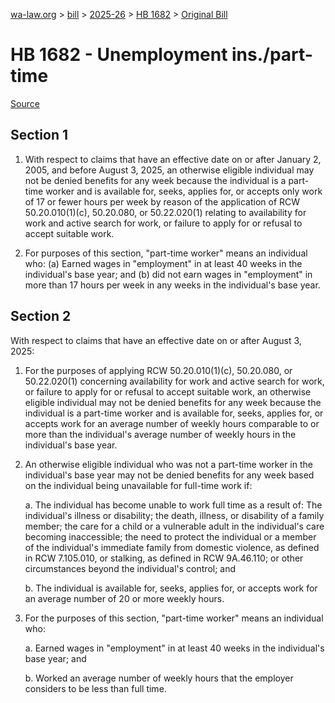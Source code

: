 [wa-law.org](/) > [bill](/bill/) > [2025-26](/bill/2025-26/) > [HB 1682](/bill/2025-26/hb/1682/) > [Original Bill](/bill/2025-26/hb/1682/1/)

# HB 1682 - Unemployment ins./part-time

[Source](http://lawfilesext.leg.wa.gov/biennium/2025-26/Pdf/Bills/House%20Bills/1682.pdf)

## Section 1
1. With respect to claims that have an effective date on or after January 2, 2005, and before August 3, 2025, an otherwise eligible individual may not be denied benefits for any week because the individual is a part-time worker and is available for, seeks, applies for, or accepts only work of 17 or fewer hours per week by reason of the application of RCW 50.20.010(1)(c), 50.20.080, or 50.22.020(1) relating to availability for work and active search for work, or failure to apply for or refusal to accept suitable work.

2. For purposes of this section, "part-time worker" means an individual who: (a) Earned wages in "employment" in at least 40 weeks in the individual's base year; and (b) did not earn wages in "employment" in more than 17 hours per week in any weeks in the individual's base year.

## Section 2
With respect to claims that have an effective date on or after August 3, 2025:

1. For the purposes of applying RCW 50.20.010(1)(c), 50.20.080, or 50.22.020(1) concerning availability for work and active search for work, or failure to apply for or refusal to accept suitable work, an otherwise eligible individual may not be denied benefits for any week because the individual is a part-time worker and is available for, seeks, applies for, or accepts work for an average number of weekly hours comparable to or more than the individual's average number of weekly hours in the individual's base year.

2. An otherwise eligible individual who was not a part-time worker in the individual's base year may not be denied benefits for any week based on the individual being unavailable for full-time work if:

    a. The individual has become unable to work full time as a result of: The individual's illness or disability; the death, illness, or disability of a family member; the care for a child or a vulnerable adult in the individual's care becoming inaccessible; the need to protect the individual or a member of the individual's immediate family from domestic violence, as defined in RCW 7.105.010, or stalking, as defined in RCW 9A.46.110; or other circumstances beyond the individual's control; and

    b. The individual is available for, seeks, applies for, or accepts work for an average number of 20 or more weekly hours.

3. For the purposes of this section, "part-time worker" means an individual who:

    a. Earned wages in "employment" in at least 40 weeks in the individual's base year; and

    b. Worked an average number of weekly hours that the employer considers to be less than full time.
